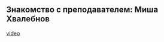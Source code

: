 ## Знакомство с преподавателем: Миша Хвалебнов

[video](https://player.softculture.cc/embed/online/DIK/DIK_1.1.11_L4-8_Intro_Misha)